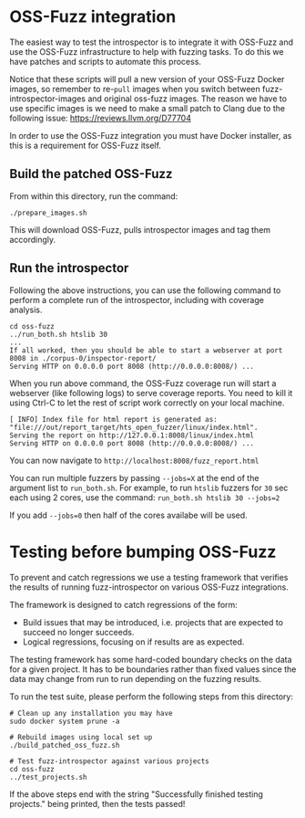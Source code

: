 # OSS-Fuzz integration

The easiest way to test the introspector is to integrate it with OSS-Fuzz
and use the OSS-Fuzz infrastructure to help with fuzzing tasks. To do this
we have patches and scripts to automate this process. 

Notice that these scripts will pull a new version of your OSS-Fuzz Docker
images, so remember to re-`pull` images when you switch between fuzz-introspector-images and original
oss-fuzz images. The reason we have to use specific images is we need to make
a small patch to Clang due to the following issue: https://reviews.llvm.org/D77704

In order to use the OSS-Fuzz integration you must have Docker installer, as this
is a requirement for OSS-Fuzz itself.

## Build the patched OSS-Fuzz
From within this directory, run the command:
```
./prepare_images.sh
```

This will download OSS-Fuzz, pulls introspector images and tag them accordingly.

## Run the introspector
Following the above instructions, you can use the following command to perform
a complete run of the introspector, including with coverage analysis.


```
cd oss-fuzz
../run_both.sh htslib 30
...
If all worked, then you should be able to start a webserver at port 8008 in ./corpus-0/inspector-report/
Serving HTTP on 0.0.0.0 port 8008 (http://0.0.0.0:8008/) ...
```

When you run above command, the OSS-Fuzz coverage run will start a webserver (like following logs) to
serve coverage reports. You need to kill it using Ctrl-C to let the rest of
script work correctly on your local machine.

```
[ INFO] Index file for html report is generated as:
"file:///out/report_target/hts_open_fuzzer/linux/index.html".
Serving the report on http://127.0.0.1:8008/linux/index.html
Serving HTTP on 0.0.0.0 port 8008 (http://0.0.0.0:8008/) ...
```
You can now navigate to `http://localhost:8008/fuzz_report.html`

You can run multiple fuzzers by passing `--jobs=X` at the end of the
argument list to `run_both.sh`. For example, to run `htslib` fuzzers
for `30` sec each using 2 cores, use the command:
`run_both.sh htslib 30 --jobs=2`

If you add `--jobs=0` then half of the cores availabe will be used.

# Testing before bumping OSS-Fuzz
To prevent and catch regressions we use a testing framework that verifies
the results of running fuzz-introspector on various OSS-Fuzz integrations.

The framework is designed to catch regressions of the form:
- Build issues that may be introduced, i.e. projects that are expected to succeed no longer succeeds.
- Logical regressions, focusing on if results are as expected.

The testing framework has some hard-coded boundary checks on the data
for a given project. It has to be boundaries rather than fixed values
since the data may change from run to run depending on the fuzzing
results.

To run the test suite, please perform the following steps from this
directory:

```
# Clean up any installation you may have
sudo docker system prune -a

# Rebuild images using local set up
./build_patched_oss_fuzz.sh

# Test fuzz-introspector against various projects
cd oss-fuzz
../test_projects.sh
```

If the above steps end with the string "Successfully finished testing projects."
being printed, then the tests passed!
